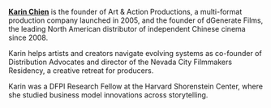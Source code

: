 **[Karin Chien](https://www.karinchien.com/)** is the founder of Art & Action Productions, a multi-format production company launched in 2005, and the founder of dGenerate Films, the leading North American distributor of independent Chinese cinema since 2008. 

Karin helps artists and creators navigate evolving systems as co-founder of Distribution Advocates and director of the Nevada City Filmmakers Residency, a creative retreat for producers.

Karin was a DFPI Research Fellow at the Harvard Shorenstein Center, where she studied business model innovations across storytelling.